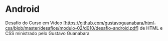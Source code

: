 # Android
Desafio do Curso em Video [https://github.com/gustavoguanabara/html-css/blob/master/desafios/modulo-02/d010/desafio-android.pdf] de HTML e CSS ministrado pelo Gustavo Guanabara
